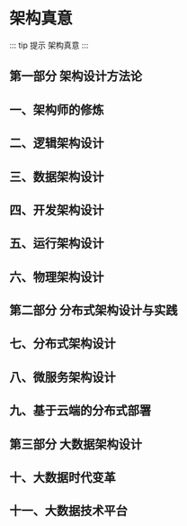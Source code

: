 # 架构真意

::: tip 提示
架构真意
:::

## 第一部分 架构设计方法论

## 一、架构师的修炼

## 二、逻辑架构设计

## 三、数据架构设计

## 四、开发架构设计

## 五、运行架构设计

## 六、物理架构设计

## 第二部分 分布式架构设计与实践

## 七、分布式架构设计

## 八、微服务架构设计

## 九、基于云端的分布式部署

## 第三部分 大数据架构设计

## 十、大数据时代变革

## 十一、大数据技术平台
